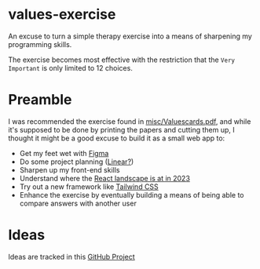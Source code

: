 # values-exercise
An excuse to turn a simple therapy exercise into a means of sharpening my programming skills.

The exercise becomes most effective with the restriction that the `Very Important` is only limited to 12 choices.

# Preamble

I was recommended the exercise found in [misc/Valuescards.pdf](misc/Valuescards.pdf), and while it's supposed to be done
by printing the papers and cutting them up, I thought it might be a good excuse to build it as a small web app to:

* Get my feet wet with [Figma](https://www.figma.com/)
* Do some project planning ([Linear?](https://linear.app/))
* Sharpen up my front-end skills
* Understand where the [React landscape is at in 2023](https://www.robinwieruch.de/react-starter/)
* Try out a new framework like [Tailwind CSS](https://tailwindcss.com/)
* Enhance the exercise by eventually building a means of being able to compare answers with another user

# Ideas

Ideas are tracked in this [GitHub Project](https://github.com/users/CorreyL/projects/1/views/1)
